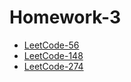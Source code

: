 # Homework-3

- [LeetCode-56](./LeetCode-56/README.md)
- [LeetCode-148](./LeetCode-148/README.md)
- [LeetCode-274](./LeetCode-274/README.md)